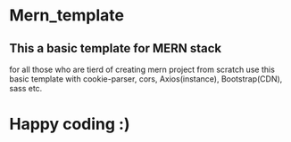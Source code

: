 # Mern_template

## This a basic template for MERN stack 
for all those who are tierd of creating mern project from scratch use this basic template with cookie-parser, cors, Axios(instance), Bootstrap(CDN), sass etc.

# Happy coding :)
